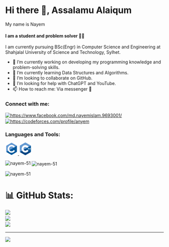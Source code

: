 # Hi there 👋, **Assalamu Alaiqum**
My name is Nayem
#### I am a student and problem solver 👨‍💻


I am currently pursuing BSc(Engr) in Computer Science and Engineering at Shahjalal University of Science and Technology, Sylhet.

- 🔭 I’m currently working on developing my programming knowledge and problem-solving skills.
- 🌱 I’m currently learning Data Structures and Algorithms.
- 👯 I’m looking to collaborate on GitHub.
- 🤔 I’m looking for help with ChatGPT and YouTube.
- 📫 How to reach me: Via messenger 🤔 

<h3 align="left">Connect with me:</h3>
<p align="left">
<a href=https://www.facebook.com/md.nayemislam.9693001 target="blank"><img align="center" src="https://raw.githubusercontent.com/rahuldkjain/github-profile-readme-generator/master/src/images/icons/Social/facebook.svg" alt="https://www.facebook.com/md.nayemislam.9693001/" height="30" width="40" /></a>
<a href=https://codeforces.com/profile/anyem target="blank"><img align="center" src="https://raw.githubusercontent.com/rahuldkjain/github-profile-readme-generator/master/src/images/icons/Social/codeforces.svg" alt="https://codeforces.com/profile/anyem" height="30" width="40" /></a>
</p>


<h3 align="left">Languages and Tools:</h3>
<p align="left"> <a href="https://www.cprogramming.com/" target="_blank" rel="noreferrer"> <img src="https://raw.githubusercontent.com/devicons/devicon/master/icons/c/c-original.svg" alt="c" width="40" height="40"/> </a> <a href="https://www.w3schools.com/cpp/" target="_blank" rel="noreferrer"> <img src="https://raw.githubusercontent.com/devicons/devicon/master/icons/cplusplus/cplusplus-original.svg" alt="cplusplus" width="40" height="40"/> </a> </p>

<p><img align="left" src="https://github-readme-stats.vercel.app/api/top-langs?username=nayem-51&show_icons=true&locale=en&layout=compact" alt="nayem-51" /></p>

<p>&nbsp;<img align="center" src="https://github-readme-stats.vercel.app/api?username=nayem-51&show_icons=true&locale=en" alt="nayem-51" /></p>

<p><img align="center" src="https://github-readme-streak-stats.herokuapp.com/?user=nayem-51&" alt="nayem-51" /></p>


# 📊 GitHub Stats:
![](https://github-readme-stats.vercel.app/api?username=Nayem&theme=dark&hide_border=false&include_all_commits=false&count_private=false)<br/>
![](https://github-readme-streak-stats.herokuapp.com/?user=Nayem&theme=dark&hide_border=false)<br/>
![](https://github-readme-stats.vercel.app/api/top-langs/?username=Nayem&theme=dark&hide_border=false&include_all_commits=false&count_private=false&layout=compact)

---
[![](https://visitcount.itsvg.in/api?id=Nayem&icon=0&color=0)](https://visitcount.itsvg.in)

<!-- Proudly created with GPRM ( https://gprm.itsvg.in ) -->


